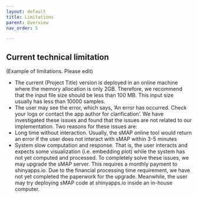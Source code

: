 ```yaml
---
layout: default
title: Limitations
parent: Overview
nav_order: 5

---
```


## Current technical limitation

(Example of limitations. Please edit)

* The current (Project Title) version is deployed in an online machine where the memory allocation is only 2GB. Therefore, we recommend that the input file size should be less than 100 MB. This input size usually has less than 10000 samples.
* The user may see the error, which says, ‘An error has occurred. Check your logs or contact the app author for clarification’. We have investigated these issues and found that the issues are not related to our implementation. Two reasons for these issues are:
* Long time without interaction. Usually, the sMAP online tool would return an error if the user does not interact with sMAP within 3-5 minutes
* System slow computation and response. That is, the user interacts and expects some visualization (i.e. embedding plot) while the system has not yet computed and processed.
To completely solve these issues, we may upgrade the sMAP server. This requires a monthly payment to shinyapps.io. Due to the financial processing time requirement, we have not yet completed the paperwork for the upgrade. Meanwhile, the user may try deploying sMAP code at shinyapps.io inside an in-house computer.